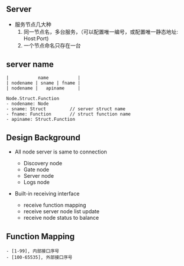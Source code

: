 #

## Server 

- 服务节点几大种
    1. 同一节点名，多台服务，（可以配置唯一编号，或配置唯一静态地址: Host:Port)
    2. 一个节点命名只存在一台


## server name 

```
|           name           |
| nodename | sname | fname |
| nodename |   apiname     |
```

    Node.Struct.Function
    - nodename: Node
    - sname: Struct         // server struct name
    - fname: Function       // struct function name
    - apiname: Struct.Function



## Design Background

- All node server is same to connection
    + Discovery node
    + Gate node
    + Server node
    + Logs node

- Built-in receiving interface
    + receive function mapping
    + receive server node list update
    + receive node status to balance


## Function Mapping 
    - [1-99], 内部接口序号
    - [100-65535], 外部接口序号
 
